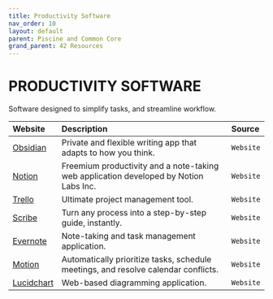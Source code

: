 ```yaml
---
title: Productivity Software
nav_order: 10
layout: default
parent: Piscine and Common Core
grand_parent: 42 Resources
---
```


# **PRODUCTIVITY SOFTWARE**

Software designed to simplify tasks, and streamline workflow.

| Website | Description | Source |
| :------ | :---------- | :----- |
| [Obsidian](https://obsidian.md)          | Private and flexible writing app that adapts to how you think.                        | `Website` |
| [Notion](https://www.notion.so)          | Freemium productivity and a note-taking web application developed by Notion Labs Inc. | `Website` |
| [Trello](https://trello.com)             | Ultimate project management tool.                                                     | `Website` |
| [Scribe](https://scribehow.com)          | Turn any process into a step-by-step guide, instantly.                                | `Website` |
| [Evernote](https://evernote.com)         | Note-taking and task management application.                                          | `Website` |
| [Motion](https://www.usemotion.com)      | Automatically prioritize tasks, schedule meetings, and resolve calendar conflicts.    | `Website` |
| [Lucidchart](https://www.lucidchart.com) | Web-based diagramming application.                                                    | `Website` |